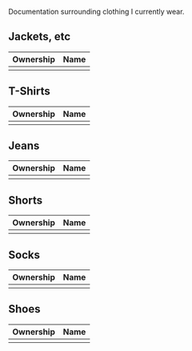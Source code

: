 Documentation surrounding clothing I currently wear.

## Jackets, etc

| Ownership | Name              |
| :-------- | :---------------- |
|           |                   |   

## T-Shirts

| Ownership | Name              |
| :-------- | :---------------- |
|           |                   |   

## Jeans

| Ownership | Name              |
| :-------- | :---------------- |
|           |                   |   

## Shorts

| Ownership | Name              |
| :-------- | :---------------- |
|           |                   |   

## Socks

| Ownership | Name              |
| :-------- | :---------------- |
|           |                   |   

## Shoes

| Ownership | Name              |
| :-------- | :---------------- |
|           |                   |   